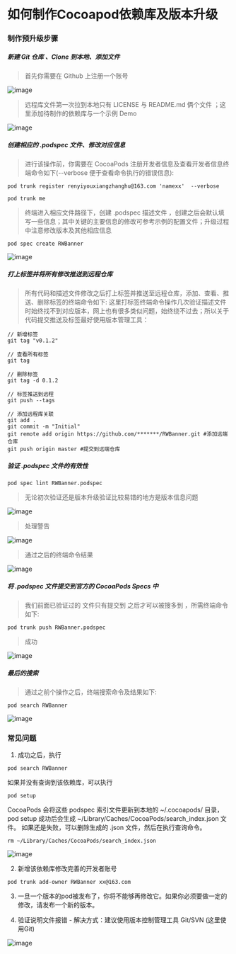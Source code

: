 # 如何制作Cocoapod依赖库及版本升级

### 制作预升级步骤

##### 新建 Git 仓库 、Clone 到本地、添加文件
> 首先你需要在 Github 上注册一个账号

![image](https://github.com/itwyhuaing/Tool/blob/master/Cocoapods/如何制作Cocoapod依赖库/image/1.png)


> 远程库文件第一次拉到本地只有 LICENSE 与 README.md 俩个文件 ；这里添加待制作的依赖库与一个示例 Demo

![image](https://github.com/itwyhuaing/Tool/blob/master/Cocoapods/如何制作Cocoapod依赖库/image/2.png)

##### 创建相应的 .podspec 文件、修改对应信息

> 进行该操作前，你需要在 CocoaPods 注册开发者信息及查看开发者信息终端命令如下(--verbose 便于查看命令执行的错误信息):

```
pod trunk register renyiyouxiangzhanghu@163.com 'namexx'  --verbose

pod trunk me
```

> 终端进入相应文件路径下，创建 .podspec 描述文件 ，创建之后会默认填写一些信息；其中关键的主要信息的修改可参考示例的配置文件；升级过程中注意修改版本及其他相应信息

```
pod spec create RWBanner
```

![image](https://github.com/itwyhuaing/Tool/blob/master/Cocoapods/如何制作Cocoapod依赖库/image/3.png)


##### 打上标签并将所有修改推送到远程仓库

> 所有代码和描述文件修改之后打上标签并推送至远程仓库，添加、查看、推送、删除标签的终端命令如下:
> 这里打标签终端命令操作几次验证描述文件时始终找不到对应版本，网上也有很多类似问题，始终绕不过去；所以关于代码提交推送及标签最好使用版本管理工具：

```
// 新增标签
git tag "v0.1.2"          

// 查看所有标签
git tag                 

// 删除标签
git tag -d 0.1.2        

// 标签推送到远程
git push --tags         

// 添加远程库关联
git add .
git commit -m "Initial"
git remote add origin https://github.com/*******/RWBanner.git #添加远端仓库
git push origin master #提交到远端仓库
```

##### 验证 .podspec 文件的有效性

```
pod spec lint RWBanner.podspec
```

> 无论初次验证还是版本升级验证比较易错的地方是版本信息问题

![image](https://github.com/itwyhuaing/Tool/blob/master/Cocoapods/如何制作Cocoapod依赖库/image/4_1.png)


> 处理警告

![image](https://github.com/itwyhuaing/Tool/blob/master/Cocoapods/如何制作Cocoapod依赖库/image/4_2.png)


> 通过之后的终端命令结果

![image](https://github.com/itwyhuaing/Tool/blob/master/Cocoapods/如何制作Cocoapod依赖库/image/4_3.png)


##### 将 .podspec 文件提交到官方的 CocoaPods Specs 中

> 我们前面已验证过的 文件只有提交到 之后才可以被搜多到 ，所需终端命令如下:

```
pod trunk push RWBanner.podspec
```

> 成功

![image](https://github.com/itwyhuaing/Tool/blob/master/Cocoapods/如何制作Cocoapod依赖库/image/5.png)


##### 最后的搜索

> 通过之前个操作之后，终端搜索命令及结果如下:

```
pod search RWBanner
```

![image](https://github.com/itwyhuaing/Tool/blob/master/Cocoapods/如何制作Cocoapod依赖库/image/6.png)

### 常见问题
1. 成功之后，执行

```
pod search RWBanner
```

如果并没有查询到该依赖库，可以执行


```
pod setup
```

CocoaPods 会将这些 podspec 索引文件更新到本地的 ~/.cocoapods/ 目录，pod setup 成功后会生成 ~/Library/Caches/CocoaPods/search_index.json 文件。
如果还是失败，可以删除生成的 .json 文件，然后在执行查询命令。

```
rm ~/Library/Caches/CocoaPods/search_index.json
```

![image](https://github.com/itwyhuaing/Tool/blob/master/Cocoapods/如何制作Cocoapod依赖库/image/error_search.png)

2. 新增该依赖库修改完善的开发者账号
```
pod trunk add-owner RWBanner xx@163.com
```

3. 一旦一个版本的pod被发布了，你将不能够再修改它。如果你必须要做一定的修改，请发布一个新的版本。

4. 验证说明文件报错 - 解决方式：建议使用版本控制管理工具 Git/SVN (这里使用Git)

![image](https://github.com/itwyhuaing/Tool/blob/master/Cocoapods/如何制作Cocoapod依赖库/image/error_tag.png)
